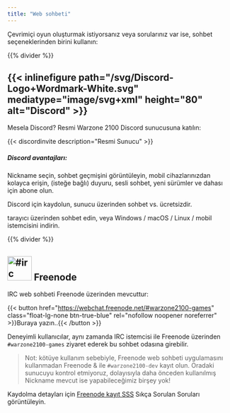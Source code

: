 ```yaml
---
title: "Web sohbeti"
---
```


Çevrimiçi oyun oluşturmak istiyorsanız veya sorularınız var ise, sohbet seçeneklerinden birini kullanın:

{{% divider %}}

## {{< inlinefigure path="/svg/Discord-Logo+Wordmark-White.svg" mediatype="image/svg+xml" height="80" alt="Discord" >}}

Mesela Discord? Resmi Warzone 2100 Discord sunucusuna katılın:

{{< discordinvite description="Resmi Sunucu" >}}

##### Discord avantajları:

Nickname seçin, sohbet geçmişini görüntüleyin, mobil cihazlarınızdan kolayca erişin, (isteğe bağlı) duyuru, sesli sohbet, yeni sürümler ve dahası için abone olun.

Discord için kaydolun, sunucu üzerinden sohbet vs. ücretsizdir.

tarayıcı üzerinden sohbet edin, veya Windows / macOS / Linux / mobil istemcisini indirin.

{{% divider %}}

## <img src="/img/ftirc-online.svg" height="55" width="55" alt="#irc" /> Freenode

IRC web sohbeti Freenode üzerinden mevcuttur:

{{< button href="https://webchat.freenode.net/#warzone2100-games" class="float-lg-none btn-true-blue" rel="nofollow noopener noreferrer" >}}Buraya yazın..{{< /button >}}

Deneyimli kullanıcılar, aynı zamanda IRC istemcisi ile Freenode üzerinden `#warzone2100-games` ziyaret ederek bu sohbet odasına girebilir.

> Not: kötüye kullanım sebebiyle, Freenode web sohbeti uygulamasını kullanmadan Freenode & ile `#warzone2100-dev` kayıt olun. Oradaki sunucuyu kontrol etmiyoruz, dolayısıyla daha önceden kullanılmış Nickname mevcut ise yapabileceğimiz birşey yok!

Kaydolma detayları için [Freenode kayıt SSS](https://freenode.net/kb/answer/registration) Sıkça Sorulan Soruları görüntüleyin.

